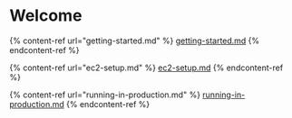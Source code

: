 # Welcome

{% content-ref url="getting-started.md" %}
[getting-started.md](getting-started.md)
{% endcontent-ref %}

{% content-ref url="ec2-setup.md" %}
[ec2-setup.md](ec2-setup.md)
{% endcontent-ref %}

{% content-ref url="running-in-production.md" %}
[running-in-production.md](running-in-production.md)
{% endcontent-ref %}
